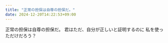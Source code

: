 ```yaml
---
title: "正常の担保は自尊の担保だ。"
date: 2024-12-20T14:22:53+09:00
---
```

正常の担保は自尊の担保だ。
君はただ、自分が正しいと証明するのに
私を使っただけだろう？

